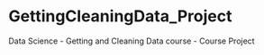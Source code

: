 GettingCleaningData_Project
===========================

Data Science - Getting and Cleaning Data course - Course Project
